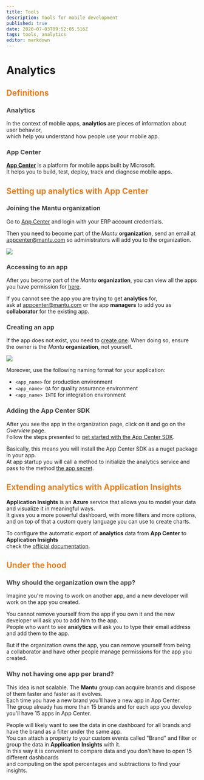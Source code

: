```yaml
---
title: Tools
description: Tools for mobile development
published: true
date: 2020-07-03T09:52:05.516Z
tags: tools, analytics
editor: markdown
---
```


# Analytics
## <span style='color:#e67e22;'> Definitions </span>
### <span style='color:#424241;'> Analytics </span>

In the context of mobile apps, **analytics** are pieces of information about user behavior,  
which help you understand how people use your mobile app.

### <span style='color:#424241;'> App Center </span>

**[App Center](https://docs.microsoft.com/en-us/appcenter/)** is a platform for mobile apps built by Microsoft.  
It helps you to build, test, deploy, track and diagnose mobile apps. 
## <span style='color:#e67e22;'> Setting up analytics with App Center </span>
### <span style='color:#424241;'>Joining the Mantu organization</span>

Go to [App Center](https://appcenter.ms/) and login with your ERP account credentials.   

Then you need to become part of the *Mantu* **organization**, send an email at [appcenter@mantu.com](mailto:appcenter@mantu.com) so administrators will add you to the organization.   

![](~/3.-tools/organization.png)  

### <span style='color:#424241;'>Accessing to an app</span>

After you become part of the *Mantu* **organization**, you can view all the apps you have permission for [here](https://appcenter.ms/orgs/mantu-mobile/).

If you cannot see the app you are trying to get **analytics** for,  
ask at [appcenter@mantu.com](mailto:appcenter@mantu.com) or the app **managers** to add you as **collaborator** for the existing app.  

### <span style='color:#424241;'>Creating an app</span>

If the app does not exist, you need to [create one](https://docs.microsoft.com/en-us/appcenter/dashboard/creating-and-managing-apps).
When doing so, ensure the owner is the *Mantu* **organization**, not yourself.  

![](~/3.-tools/addapp.png)  

Moreover, use the following naming format for your application:
*   `<app_name>` for production environment
*  `<app_name> QA` for quality assurance environment
*  `<app_name> INTE` for integration environment

### <span style='color:#424241;'>Adding the App Center SDK</span>
After you see the app in the organization page, click on it and go on the *Overview* page.  
Follow the steps presented to [get started with the App Center SDK](https://docs.microsoft.com/en-us/appcenter/analytics/).  

Basically, this means you will install the App Center SDK as a nuget package in your app.  
At app startup you will call a method to initialize the analytics service and pass to the method [the app secret](https://intercom.help/appcenter/en/articles/1528142-find-your-app-secret).  
## <span style='color:#e67e22;'>Extending analytics with Application Insights</span>
**Application Insights** is an **Azure** service that allows you to model your data and visualize it in meaningful ways.  
It gives you a more powerful dashboard, with more filters and more options,  
and on top of that a custom query language you can use to create charts.

To configure the automatic export of **analytics** data from **App Center** to **Application Insights**  
check the [official documentation](https://docs.microsoft.com/en-us/appcenter/analytics/export#set-up-export).
## <span style='color:#e67e22;'>Under the hood</span>
### <span style='color:#424241;'>Why should the organization own the app?</span>
Imagine you're moving to work on another app, and a new developer will work on the app you created.  

You cannot remove yourself from the app if you own it and the new developer will ask you to add him to the app.  
People who want to see **analytics** will ask you to type their email address and add them to the app.  

But if the organization owns the app, you can remove yourself from being  
a collaborator and have other people manage permissions for the app you created.

### <span style='color:#424241;'>Why not having one app per brand?</span>
This idea is not scalable. The **Mantu** group can acquire brands and dispose of them faster and faster as it evolves.  
Each time you have a new brand you'll have a new app in App Center.  
The group already has more than 15 brands and for each app you develop you'll have 15 apps in App Center.  

People will likely want to see the data in one dashboard for all brands and have the brand as a filter under the same app.  
You can attach a property to your custom events called "Brand" and filter or group the data in **Application Insights** with it.  
In this way it is convenient to compare data and you don't have to open 15 different dashboards  
and computing on the spot percentages and subtractions to find your insights.
